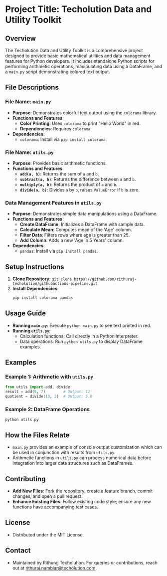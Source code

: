 # Project Title: Techolution Data and Utility Toolkit

## Overview
The Techolution Data and Utility Toolkit is a comprehensive project designed to provide basic mathematical utilities and data management features for Python developers. It includes standalone Python scripts for performing arithmetic operations, manipulating data using a DataFrame, and a `main.py` script demonstrating colored text output.

## File Descriptions

### File Name: `main.py`
- **Purpose**: Demonstrates colorful text output using the `colorama` library.
- **Functions and Features**:
  - **Color Printing**: Uses `colorama` to print "Hello World" in red.
  - **Dependencies**: Requires `colorama`.
- **Dependencies**:
  - `colorama`: Install via `pip install colorama`.

### File Name: `utils.py`
- **Purpose**: Provides basic arithmetic functions.
- **Functions and Features**:
  - **`add(a, b)`**: Returns the sum of `a` and `b`.
  - **`subtract(a, b)`**: Returns the difference between `a` and `b`.
  - **`multiply(a, b)`**: Returns the product of `a` and `b`.
  - **`divide(a, b)`**: Divides `a` by `b`, raises `ValueError` if `b` is zero.

### Data Management Features in `utils.py`
- **Purpose**: Demonstrates simple data manipulations using a DataFrame.
- **Functions and Features**:
  - **Create DataFrame**: Initializes a DataFrame with sample data.
  - **Calculate Mean**: Computes mean of the 'Age' column.
  - **Filter Data**: Filters rows where age is greater than 25.
  - **Add Column**: Adds a new 'Age in 5 Years' column.
- **Dependencies**:
  - `pandas`: Install via `pip install pandas`.

## Setup Instructions
1. **Clone Repository**: `git clone https://github.com/rithuraj-techolution/githubactions-pipeline.git`
2. **Install Dependencies**:
   ```bash
   pip install colorama pandas
   ```

## Usage Guide
- **Running `main.py`**: Execute `python main.py` to see text printed in red.
- **Running `utils.py`**: 
  - Calculation functions: Call directly in a Python interpreter.
  - Data operations: Run `python utils.py` to display DataFrame examples.

## Examples
### Example 1: Arithmetic with `utils.py`
```python
from utils import add, divide
result = add(5, 7)        # Output: 12
quotient = divide(10, 2)  # Output: 5.0
```

### Example 2: DataFrame Operations
```shell
python utils.py
```

## How the Files Relate
- `main.py` provides an example of console output customization which can be used in conjunction with results from `utils.py`.
- Arithmetic functions in `utils.py` can process numerical data before integration into larger data structures such as DataFrames.

## Contributing
- **Add New Files**: Fork the repository, create a feature branch, commit changes, and open a pull request.
- **Enhance Existing Files**: Follow existing code style; ensure any new functions have accompanying test cases.

## License
- Distributed under the MIT License.

## Contact
- Maintained by Rithuraj Techolution. For queries or contributions, reach out at [rithuraj.nambiar@techolution.com](mailto:rithuraj.nambiar@techolution.com).

